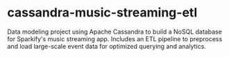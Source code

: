 # cassandra-music-streaming-etl
Data modeling project using Apache Cassandra to build a NoSQL database for Sparkify's music streaming app. Includes an ETL pipeline to preprocess and load large-scale event data for optimized querying and analytics.
